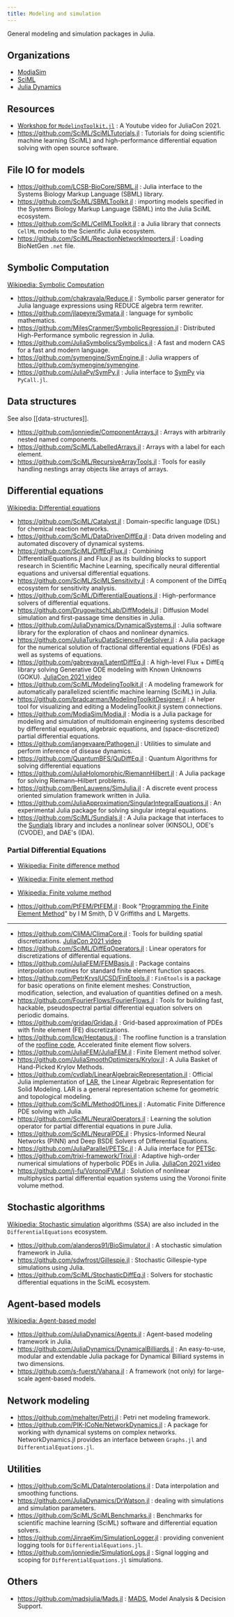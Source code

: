 ```yaml
---
title: Modeling and simulation
---
```


General modeling and simulation packages in Julia.

## Organizations

- [ModiaSim](https://github.com/ModiaSim)
- [SciML](https://github.com/SciML)
- [Julia Dynamics](https://juliadynamics.github.io/JuliaDynamics/)

## Resources

- [Workshop for `ModelingToolkit.jl`](https://youtu.be/HEVOgSLBzWA) : A Youtube video for JuliaCon 2021.
- https://github.com/SciML/SciMLTutorials.jl : Tutorials for doing scientific machine learning (SciML) and high-performance differential equation solving with open source software.

## File IO for models

- https://github.com/LCSB-BioCore/SBML.jl : Julia interface to the Systems Biology Markup Language (SBML) library.
- https://github.com/SciML/SBMLToolkit.jl : importing models specified in the Systems Biology Markup Language (SBML) into the Julia SciML ecosystem.
- https://github.com/SciML/CellMLToolkit.jl : a Julia library that connects `CellML` models to the Scientific Julia ecosystem.
- https://github.com/SciML/ReactionNetworkImporters.jl : Loading BioNetGen `.net` file.

## Symbolic Computation

[Wikipedia: Symbolic Computation](https://en.wikipedia.org/wiki/Symbolic_computation)

- https://github.com/chakravala/Reduce.jl : Symbolic parser generator for Julia language expressions using REDUCE algebra term rewriter.
- https://github.com/jlapeyre/Symata.jl : language for symbolic mathematics.
- https://github.com/MilesCranmer/SymbolicRegression.jl : Distributed High-Performance symbolic regression in Julia.
- https://github.com/JuliaSymbolics/Symbolics.jl : A fast and modern CAS for a fast and modern language.
- https://github.com/symengine/SymEngine.jl : Julia wrappers of https://github.com/symengine/symengine.
- https://github.com/JuliaPy/SymPy.jl : Julia interface to [SymPy](https://www.sympy.org/) via `PyCall.jl`.

## Data structures

See also [[data-structures]].

- https://github.com/jonniedie/ComponentArrays.jl : Arrays with arbitrarily nested named components.
- https://github.com/SciML/LabelledArrays.jl : Arrays with a label for each element.
- https://github.com/SciML/RecursiveArrayTools.jl : Tools for easily handling nestings array objects like arrays of arrays.

## Differential equations

[Wikipedia: Differential equations](https://en.wikipedia.org/wiki/Differential_equation)

- https://github.com/SciML/Catalyst.jl : Domain-specific language (DSL) for chemical reaction networks.
- https://github.com/SciML/DataDrivenDiffEq.jl : Data driven modeling and automated discovery of dynamical systems.
- https://github.com/SciML/DiffEqFlux.jl : Combining DifferentialEquations.jl and Flux.jl as its building blocks to support research in Scientific Machine Learning, specifically neural differential equations and universal differential equations.
- https://github.com/SciML/SciMLSensitivity.jl : A component of the DiffEq ecosystem for sensitivity analysis.
- https://github.com/SciML/DifferentialEquations.jl : High-performance solvers of differential equations.
- https://github.com/DrugowitschLab/DiffModels.jl : Diffusion Model simulation and first-passage time densities in Julia.
- https://github.com/JuliaDynamics/DynamicalSystems.jl : Julia software library for the exploration of chaos and nonlinear dynamics.
- https://github.com/JuliaTurkuDataScience/FdeSolver.jl : A Julia package for the numerical solution of fractional differential equations (FDEs) as well as systems of equations.
- https://github.com/gabrevaya/LatentDiffEq.jl : A high-level Flux + DiffEq library solving Generative ODE modeling with Known Unknowns (GOKU). [JuliaCon 2021 video](https://youtu.be/jhIgs4swrMA)
- https://github.com/SciML/ModelingToolkit.jl : A modeling framework for automatically parallelized scientific machine learning (SciML) in Julia.
- https://github.com/bradcarman/ModelingToolkitDesigner.jl : A helper tool for visualizing and editing a ModelingToolkit.jl system connections.
- https://github.com/ModiaSim/Modia.jl : Modia is a Julia package for modeling and simulation of multidomain engineering systems described by differential equations, algebraic equations, and (space-discretized) partial differential equations.
- https://github.com/jangevaare/Pathogen.jl : Utilities to simulate and perform inference of disease dynamics.
- https://github.com/QuantumBFS/QuDiffEq.jl : Quantum Algorithms for solving differential equations
- https://github.com/JuliaHolomorphic/RiemannHilbert.jl : A Julia package for solving Riemann–Hilbert problems.
- https://github.com/BenLauwens/SimJulia.jl : A discrete event process oriented simulation framework written in Julia.
- https://github.com/JuliaApproximation/SingularIntegralEquations.jl : An experimental Julia package for solving singular integral equations.
- https://github.com/SciML/Sundials.jl : A Julia package that interfaces to the [Sundials](https://computing.llnl.gov/projects/sundials) library and includes a nonlinear solver (KINSOL), ODE's (CVODE), and DAE's (IDA).

### Partial Differential Equations

- [Wikipedia: Finite difference method](https://en.wikipedia.org/wiki/Finite_difference_method)
- [Wikipedia: Finite element method](https://en.wikipedia.org/wiki/Finite_element_method)
- [Wikipedia: Finite volume method](https://en.wikipedia.org/wiki/Finite_volume_method)

- https://github.com/PtFEM/PtFEM.jl : Book "[Programming the Finite Element Method](https://www.wiley.com/en-us/Programming+the+Finite+Element+Method,+5th+Edition-p-9781119973348)" by I M Smith, D V Griffiths and L Margetts.

---

- https://github.com/CliMA/ClimaCore.jl : Tools for building spatial discretizations. [JuliaCon 2021 video](https://youtu.be/4bQvF3rGB84)
- https://github.com/SciML/DiffEqOperators.jl : Linear operators for discretizations of differential equations.
- https://github.com/JuliaFEM/FEMBasis.jl : Package contains interpolation routines for standard finite element function spaces.
- https://github.com/PetrKryslUCSD/FinEtools.jl : `FinEtools` is a package for basic operations on finite element meshes: Construction, modification, selection, and evaluation of quantities defined on a mesh.
- https://github.com/FourierFlows/FourierFlows.jl : Tools for building fast, hackable, pseudospectral partial differential equation solvers on periodic domains.
- https://github.com/gridap/Gridap.jl : Grid-based approximation of PDEs with finite element (FE) discretizations.
- https://github.com/lcw/Heptapus.jl : The roofline function is a translation of the [roofline code](https://github.com/paranumal/libparanumal/), Accelerated finite element flow solvers.
- https://github.com/JuliaFEM/JuliaFEM.jl : Finite Element method solver.
- https://github.com/JuliaSmoothOptimizers/Krylov.jl : A Julia Basket of Hand-Picked Krylov Methods.
- https://github.com/cvdlab/LinearAlgebraicRepresentation.jl : Official Julia implementation of [LAR](https://linkinghub.elsevier.com/retrieve/pii/S001044851300184X), the Linear Algebraic Representation for Solid Modeling. LAR is a general representation scheme for geometric and topological modeling.
- https://github.com/SciML/MethodOfLines.jl : Automatic Finite Difference PDE solving with Julia.
- https://github.com/SciML/NeuralOperators.jl : Learning the solution operator for partial differential equations in pure Julia.
- https://github.com/SciML/NeuralPDE.jl : Physics-Informed Neural Networks (PINN) and Deep BSDE Solvers of Differential Equations.
- https://github.com/JuliaParallel/PETSc.jl : A Julia interface for [PETSc](https://www.mcs.anl.gov/petsc/).
- https://github.com/trixi-framework/Trixi.jl : Adaptive high-order numerical simulations of hyperbolic PDEs in Julia.  [JuliaCon 2021 video](https://youtu.be/hoViWRAhCBE)
- https://github.com/j-fu/VoronoiFVM.jl : Solution of nonlinear multiphysics partial differential equation systems using the Voronoi finite volume method.

## Stochastic algorithms

[Wikipedia: Stochastic simulation](https://en.wikipedia.org/wiki/Stochastic_simulation) algorithms (SSA) are also included in the `DifferentialEquations` ecosystem.

- https://github.com/alanderos91/BioSimulator.jl : A stochastic simulation framework in Julia.
- https://github.com/sdwfrost/Gillespie.jl : Stochastic Gillespie-type simulations using Julia.
- https://github.com/SciML/StochasticDiffEq.jl : Solvers for stochastic differential equations in the SciML ecosystem.

## Agent-based models

[Wikipedia: Agent-based model](https://en.wikipedia.org/wiki/Agent-based_model)

- https://github.com/JuliaDynamics/Agents.jl : Agent-based modeling framework in Julia.
- https://github.com/JuliaDynamics/DynamicalBilliards.jl : An easy-to-use, modular and extendable Julia package for Dynamical Billiard systems in two dimensions.
- https://github.com/s-fuerst/Vahana.jl : A framework (not only) for large-scale agent-based models.

## Network modeling

- https://github.com/mehalter/Petri.jl : Petri net modeling framework.
- https://github.com/PIK-ICoNe/NetworkDynamics.jl : A package for working with dynamical systems on complex networks. NetworkDynamics.jl provides an interface between `Graphs.jl` and `DifferentialEquations.jl`.

## Utilities

- https://github.com/SciML/DataInterpolations.jl : Data interpolation and smoothing functions.
- https://github.com/JuliaDynamics/DrWatson.jl : dealing with simulations and simulation parameters.
- https://github.com/SciML/SciMLBenchmarks.jl : Benchmarks for scientific machine learning (SciML) software and differential equation solvers.
- https://github.com/JinraeKim/SimulationLogger.jl : providing convenient logging tools for `DifferentialEquations.jl`.
- https://github.com/jonniedie/SimulationLogs.jl : Signal logging and scoping for `DifferentialEquations.jl` simulations.

## Others

- https://github.com/madsjulia/Mads.jl : [MADS](https://mads.gitlab.io/), Model Analysis & Decision Support.
